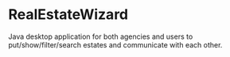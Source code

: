 # RealEstateWizard
Java desktop application for both agencies and users to put/show/filter/search estates and communicate with each other.
